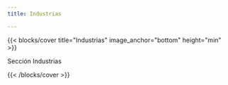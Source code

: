 ```yaml
---
title: Industrias

---
```


<!--add blocks of content here to add more sections to the  page -->

{{< blocks/cover title="Industrias" image_anchor="bottom" height="min" >}}

<p class="lead mt-5">Sección Industrias
</p>


{{< /blocks/cover >}}

